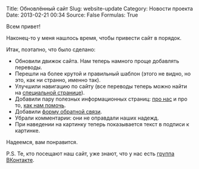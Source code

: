 Title: Обновлённый сайт
Slug: website-update
Category: Новости проекта
Date: 2013-02-21 00:34
Source: False
Formulas: True

Всем привет!

Наконец-то у меня нашлось время, чтобы привести сайт в порядок.

Итак, поэтапно, что было сделано:
 
 * Обновили движок сайта. Нам теперь намного проще добавлять переводы.
 * Перешли на более крутой и правильный шаблон (этого не видно, но это, как ни странно, именно так).
 * Улучшили навигацию по сайту (все переводы теперь можно найти на [специальной странице](/translations)).
 * Добавили пару полезных информационных страниц: [про нас](/page/about) и про то, [как нам помочь](/page/how-to-help).
 * Добавили [форму обратной связи](/contact).
 * Убрали комментарии: они не оправдали наших надежд.
 * При наведении на картинку теперь показывается текст в подписи к картинке.

Надеемся, вам понравится.

P.S. Те, кто посещают наш сайт, уже знают, что у нас есть [группа ВКонтакте](http://vk.com/whatifrussian).
